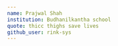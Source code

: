 ```yaml
---
name: Prajwal Shah
institution: Budhanilkantha school
quote: thicc thighs save lives
github_user: rink-sys
---
```

